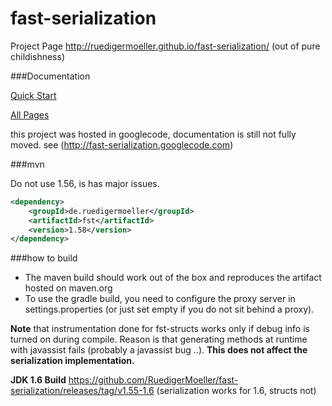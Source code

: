 fast-serialization
==================


Project Page http://ruedigermoeller.github.io/fast-serialization/  (out of pure childishness)

###Documentation

[Quick Start](https://github.com/RuedigerMoeller/fast-serialization/wiki/Serialization)

[All Pages](https://github.com/RuedigerMoeller/fast-serialization/wiki)

this project was hosted in googlecode, documentation is still not fully moved. see (http://fast-serialization.googlecode.com)

###mvn

Do not use 1.56, is has major issues.

```.xml
<dependency>
    <groupId>de.ruedigermoeller</groupId>
    <artifactId>fst</artifactId>
    <version>1.58</version>
</dependency>
```

###how to build 

* The maven build should work out of the box and reproduces the artifact hosted on maven.org
* To use the gradle build, you need to configure the proxy server in settings.properties (or just set empty if you do not sit behind a proxy).

<b>Note</b> that instrumentation done for fst-structs works only if debug info is turned on during compile. Reason is that generating methods at runtime with javassist fails (probably a javassist bug ..). 
<b>This does not affect the serialization implementation. </b>

<b>JDK 1.6 Build</b>
https://github.com/RuedigerMoeller/fast-serialization/releases/tag/v1.55-1.6
(serialization works for 1.6, structs not)
